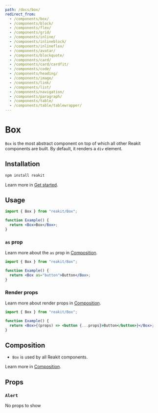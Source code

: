 ```yaml
---
path: /docs/box/
redirect_from:
  - /components/box/
  - /components/block/
  - /components/flex/
  - /components/grid/
  - /components/inline/
  - /components/inlineblock/
  - /components/inlineflex/
  - /components/avatar/
  - /components/blockquote/
  - /components/card/
  - /components/card/cardfit/
  - /components/code/
  - /components/heading/
  - /components/image/
  - /components/link/
  - /components/list/
  - /components/navigation/
  - /components/paragraph/
  - /components/table/
  - /components/table/tablewrapper/
---
```


# Box

`Box` is the most abstract component on top of which all other Reakit components are built. By default, it renders a `div` element.

<carbon-ad></carbon-ad>

## Installation

```sh
npm install reakit
```

Learn more in [Get started](/docs/get-started/).

## Usage

```jsx
import { Box } from "reakit/Box";

function Example() {
  return <Box>Box</Box>;
}
```

### `as` prop

Learn more about the `as` prop in [Composition](/docs/composition/#as-prop).

```jsx
import { Box } from "reakit/Box";

function Example() {
  return <Box as="button">Button</Box>;
}
```

### Render props

Learn more about render props in [Composition](/docs/composition/#render-props).

```jsx
import { Box } from "reakit/Box";

function Example() {
  return <Box>{(props) => <button {...props}>Button</button>}</Box>;
}
```

## Composition

- `Box` is used by all Reakit components.

Learn more in [Composition](/docs/composition/#props-hooks).

## Props

<!-- Automatically generated -->

### `Alert`

No props to show
